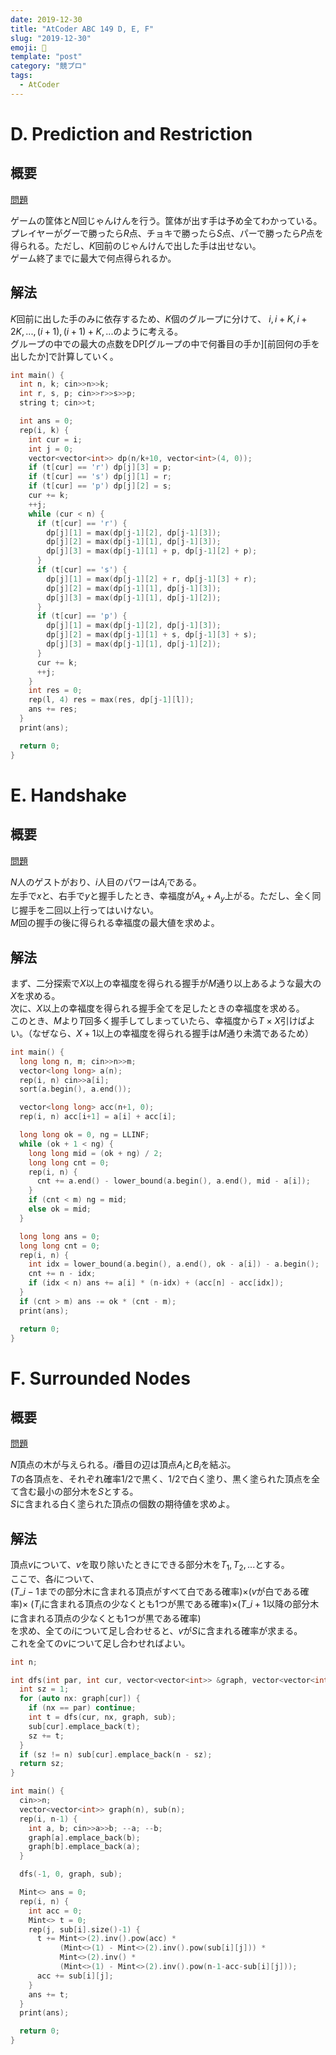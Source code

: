 ```yaml
---
date: 2019-12-30
title: "AtCoder ABC 149 D, E, F"
slug: "2019-12-30"
emoji: 🐎
template: "post"
category: "競プロ"
tags:
  - AtCoder
---
```


# D. Prediction and Restriction

## 概要

[問題](https://atcoder.jp/contests/abc149/tasks/abc149_d)

ゲームの筐体と$N$回じゃんけんを行う。筐体が出す手は予め全てわかっている。  
プレイヤーがグーで勝ったら$R$点、チョキで勝ったら$S$点、パーで勝ったら$P$点を得られる。ただし、$K$回前のじゃんけんで出した手は出せない。  
ゲーム終了までに最大で何点得られるか。

## 解法

$K$回前に出した手のみに依存するため、$K$個のグループに分けて、
$i, i+K, i+2K, ... , (i+1), (i+1)+K, ...$のように考える。  
グループの中での最大の点数をDP[グループの中で何番目の手か][前回何の手を出したか]で計算していく。

```cpp
int main() {
  int n, k; cin>>n>>k;
  int r, s, p; cin>>r>>s>>p;
  string t; cin>>t;

  int ans = 0;
  rep(i, k) {
    int cur = i;
    int j = 0;
    vector<vector<int>> dp(n/k+10, vector<int>(4, 0));
    if (t[cur] == 'r') dp[j][3] = p;
    if (t[cur] == 's') dp[j][1] = r;
    if (t[cur] == 'p') dp[j][2] = s;
    cur += k;
    ++j;
    while (cur < n) {
      if (t[cur] == 'r') {
        dp[j][1] = max(dp[j-1][2], dp[j-1][3]);
        dp[j][2] = max(dp[j-1][1], dp[j-1][3]);
        dp[j][3] = max(dp[j-1][1] + p, dp[j-1][2] + p);
      }
      if (t[cur] == 's') {
        dp[j][1] = max(dp[j-1][2] + r, dp[j-1][3] + r);
        dp[j][2] = max(dp[j-1][1], dp[j-1][3]);
        dp[j][3] = max(dp[j-1][1], dp[j-1][2]);
      }
      if (t[cur] == 'p') {
        dp[j][1] = max(dp[j-1][2], dp[j-1][3]);
        dp[j][2] = max(dp[j-1][1] + s, dp[j-1][3] + s);
        dp[j][3] = max(dp[j-1][1], dp[j-1][2]);
      }
      cur += k;
      ++j;
    }
    int res = 0;
    rep(l, 4) res = max(res, dp[j-1][l]);
    ans += res;
  }
  print(ans);

  return 0;
}
```

# E. Handshake

## 概要

[問題](https://atcoder.jp/contests/abc149/tasks/abc149_e)

$N$人のゲストがおり、$i$人目のパワーは$A_i$である。  
左手で$x$と、右手で$y$と握手したとき、幸福度が$A_x+A_y$上がる。ただし、全く同じ握手を二回以上行ってはいけない。  
$M$回の握手の後に得られる幸福度の最大値を求めよ。

## 解法

まず、二分探索で$X$以上の幸福度を得られる握手が$M$通り以上あるような最大の$X$を求める。  
次に、$X$以上の幸福度を得られる握手全てを足したときの幸福度を求める。  
このとき、$M$より$T$回多く握手してしまっていたら、幸福度から$T \times X$引けばよい。（なぜなら、$X+1$以上の幸福度を得られる握手は$M$通り未満であるため）

```cpp
int main() {
  long long n, m; cin>>n>>m;
  vector<long long> a(n);
  rep(i, n) cin>>a[i];
  sort(a.begin(), a.end());

  vector<long long> acc(n+1, 0);
  rep(i, n) acc[i+1] = a[i] + acc[i];

  long long ok = 0, ng = LLINF;
  while (ok + 1 < ng) {
    long long mid = (ok + ng) / 2;
    long long cnt = 0;
    rep(i, n) {
      cnt += a.end() - lower_bound(a.begin(), a.end(), mid - a[i]);
    }
    if (cnt < m) ng = mid;
    else ok = mid;
  }

  long long ans = 0;
  long long cnt = 0;
  rep(i, n) {
    int idx = lower_bound(a.begin(), a.end(), ok - a[i]) - a.begin();
    cnt += n - idx;
    if (idx < n) ans += a[i] * (n-idx) + (acc[n] - acc[idx]);
  }
  if (cnt > m) ans -= ok * (cnt - m);
  print(ans);

  return 0;
}
```

# F. Surrounded Nodes

## 概要

[問題](https://atcoder.jp/contests/abc149/tasks/abc149_f)

$N$頂点の木が与えられる。$i$番目の辺は頂点$A_i$と$B_i$を結ぶ。  
$T$の各頂点を、それぞれ確率$1 / 2$で黒く、$1 / 2$で白く塗り、黒く塗られた頂点を全て含む最小の部分木を$S$とする。  
$S$に含まれる白く塗られた頂点の個数の期待値を求めよ。

## 解法

頂点$v$について、$v$を取り除いたときにできる部分木を$T_1, T_2, ...$とする。  
ここで、各$i$について、  
($T\_{i-1}$までの部分木に含まれる頂点がすべて白である確率)×($v$が白である確率)×
($T_i$に含まれる頂点の少なくとも1つが黒である確率)×($T\_{i+1}$以降の部分木に含まれる頂点の少なくとも1つが黒である確率)  
を求め、全ての$i$について足し合わせると、$v$が$S$に含まれる確率が求まる。  
これを全ての$v$について足し合わせればよい。

```cpp
int n;

int dfs(int par, int cur, vector<vector<int>> &graph, vector<vector<int>> &sub) {
  int sz = 1;
  for (auto nx: graph[cur]) {
    if (nx == par) continue;
    int t = dfs(cur, nx, graph, sub);
    sub[cur].emplace_back(t);
    sz += t;
  }
  if (sz != n) sub[cur].emplace_back(n - sz);
  return sz;
}

int main() {
  cin>>n;
  vector<vector<int>> graph(n), sub(n);
  rep(i, n-1) {
    int a, b; cin>>a>>b; --a; --b;
    graph[a].emplace_back(b);
    graph[b].emplace_back(a);
  }

  dfs(-1, 0, graph, sub);

  Mint<> ans = 0;
  rep(i, n) {
    int acc = 0;
    Mint<> t = 0;
    rep(j, sub[i].size()-1) {
      t += Mint<>(2).inv().pow(acc) *
           (Mint<>(1) - Mint<>(2).inv().pow(sub[i][j])) *
           Mint<>(2).inv() *
           (Mint<>(1) - Mint<>(2).inv().pow(n-1-acc-sub[i][j]));
      acc += sub[i][j];
    }
    ans += t;
  }
  print(ans);

  return 0;
}
```
